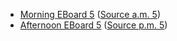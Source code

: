 * [Morning EBoard 5](../eboards.am/eboard.05.html)
  ([Source a.m. 5](../eboards.am/eboard.05.md))
* [Afternoon EBoard 5](../eboards.pm/eboard.05.html)
  ([Source p.m. 5](../eboards.pm/eboard.05.md))
